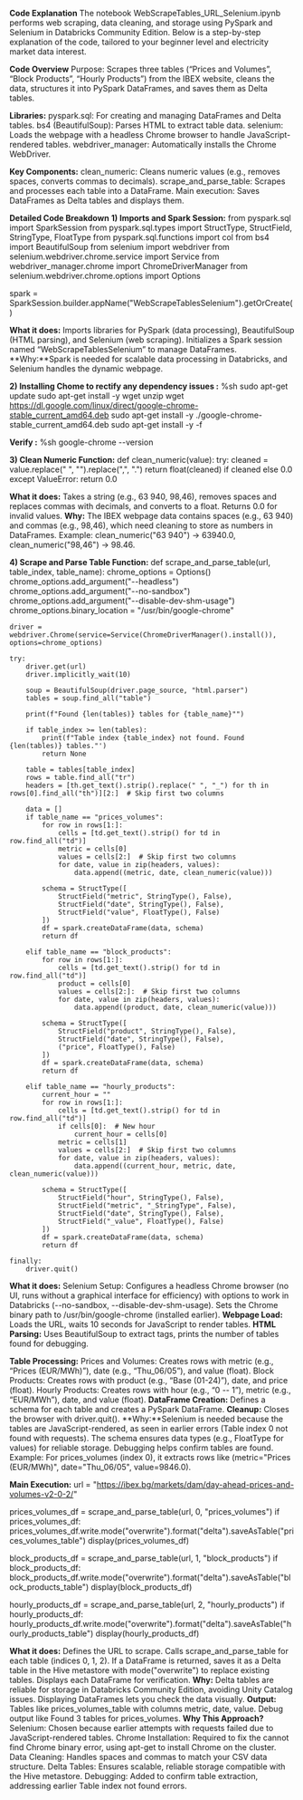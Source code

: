 **Code Explanation**
The notebook WebScrapeTables_URL_Selenium.ipynb performs web scraping, data cleaning, and storage using PySpark and Selenium in Databricks Community Edition. Below is a step-by-step explanation of the code, tailored to your beginner level and electricity market data interest.

**Code Overview**
Purpose: Scrapes three tables (“Prices and Volumes”, “Block Products”, “Hourly Products”) from the IBEX website, cleans the data, structures it into PySpark DataFrames, and saves them as Delta tables.

**Libraries:**
pyspark.sql: For creating and managing DataFrames and Delta tables.
bs4 (BeautifulSoup): Parses HTML to extract table data.
selenium: Loads the webpage with a headless Chrome browser to handle JavaScript-rendered tables.
webdriver_manager: Automatically installs the Chrome WebDriver.

**Key Components:**
clean_numeric: Cleans numeric values (e.g., removes spaces, converts commas to decimals).
scrape_and_parse_table: Scrapes and processes each table into a DataFrame.
Main execution: Saves DataFrames as Delta tables and displays them.

**Detailed Code Breakdown**
**1) Imports and Spark Session:**
from pyspark.sql import SparkSession
from pyspark.sql.types import StructType, StructField, StringType, FloatType
from pyspark.sql.functions import col
from bs4 import BeautifulSoup
from selenium import webdriver
from selenium.webdriver.chrome.service import Service
from webdriver_manager.chrome import ChromeDriverManager
from selenium.webdriver.chrome.options import Options

spark = SparkSession.builder.appName("WebScrapeTablesSelenium").getOrCreate()

**What it does:** Imports libraries for PySpark (data processing), BeautifulSoup (HTML parsing), and Selenium (web scraping). Initializes a Spark session named “WebScrapeTablesSelenium” to manage DataFrames.
**Why:**Spark is needed for scalable data processing in Databricks, and Selenium handles the dynamic webpage.

**2) Installing Chome to rectify any dependency issues :**
%sh
sudo apt-get update
sudo apt-get install -y wget unzip
wget https://dl.google.com/linux/direct/google-chrome-stable_current_amd64.deb
sudo apt-get install -y ./google-chrome-stable_current_amd64.deb
sudo apt-get install -y -f

**Verify :**
%sh
google-chrome --version

**3) Clean Numeric Function:**
def clean_numeric(value):
    try:
        cleaned = value.replace(" ", "").replace(",", ".")
        return float(cleaned) if cleaned else 0.0
    except ValueError:
        return 0.0

**What it does:** Takes a string (e.g., 63 940, 98,46), removes spaces and replaces commas with decimals, and converts to a float. Returns 0.0 for invalid values.
**Why:** The IBEX webpage data contains spaces (e.g., 63 940) and commas (e.g., 98,46), which need cleaning to store as numbers in DataFrames.
Example: clean_numeric("63 940") → 63940.0, clean_numeric("98,46") → 98.46.

**4) Scrape and Parse Table Function:**
def scrape_and_parse_table(url, table_index, table_name):
    chrome_options = Options()
    chrome_options.add_argument("--headless")
    chrome_options.add_argument("--no-sandbox")
    chrome_options.add_argument("--disable-dev-shm-usage")
    chrome_options.binary_location = "/usr/bin/google-chrome"
    
    driver = webdriver.Chrome(service=Service(ChromeDriverManager().install()), options=chrome_options)
    
    try:
        driver.get(url)
        driver.implicitly_wait(10)
        
        soup = BeautifulSoup(driver.page_source, "html.parser")
        tables = soup.find_all("table")
        
        print(f"Found {len(tables)} tables for {table_name}"")
        
        if table_index >= len(tables):
            print(f"Table index {table_index} not found. Found {len(tables)} tables."')
            return None
        
        table = tables[table_index]
        rows = table.find_all("tr")
        headers = [th.get_text().strip().replace(" ", "_") for th in rows[0].find_all("th")][2:]  # Skip first two columns
        
        data = []
        if table_name == "prices_volumes":
            for row in rows[1:]:
                cells = [td.get_text().strip() for td in row.find_all("td")]
                metric = cells[0]
                values = cells[2:]  # Skip first two columns
                for date, value in zip(headers, values):
                    data.append((metric, date, clean_numeric(value)))
            
            schema = StructType([
                StructField("metric", StringType(), False),
                StructField("date", StringType(), False),
                StructField("value", FloatType(), False)
            ])
            df = spark.createDataFrame(data, schema)
            return df
        
        elif table_name == "block_products":
            for row in rows[1:]:
                cells = [td.get_text().strip() for td in row.find_all("td")]
                product = cells[0]
                values = cells[2:]:  # Skip first two columns
                for date, value in zip(headers, values):
                    data.append((product, date, clean_numeric(value)))
            
            schema = StructType([
                StructField("product", StringType(), False),
                StructField("date", StringType(), False),
                ("price", FloatType(), False)
            ])
            df = spark.createDataFrame(data, schema)
            return df
        
        elif table_name == "hourly_products":
            current_hour = ""
            for row in rows[1:]:
                cells = [td.get_text().strip() for td in row.find_all("td")]
                if cells[0]:  # New hour
                    current_hour = cells[0]
                metric = cells[1]
                values = cells[2:]  # Skip first two columns
                for date, value in zip(headers, values):
                    data.append((current_hour, metric, date, clean_numeric(value)))
            
            schema = StructType([
                StructField("hour", StringType(), False),
                StructField("metric", "_StringType", False),
                StructField("date", StringType(), False),
                StructField("_value", FloatType(), False)
            ])
            df = spark.createDataFrame(data, schema)
            return df
    
    finally:
        driver.quit()

**What it does:**
Selenium Setup: Configures a headless Chrome browser (no UI, runs without a graphical interface for efficiency) with options to work in Databricks (--no-sandbox, --disable-dev-shm-usage). Sets the Chrome binary path to /usr/bin/google-chrome (installed earlier).
**Webpage Load:** Loads the URL, waits 10 seconds for JavaScript to render tables.
**HTML Parsing:** Uses BeautifulSoup to extract <table> tags, prints the number of tables found for debugging.

**Table Processing:**
Prices and Volumes: Creates rows with metric (e.g., “Prices (EUR/MWh)”), date (e.g., “Thu_06/05”), and value (float).
Block Products: Creates rows with product (e.g., “Base (01-24)”), date, and price (float).
Hourly Products: Creates rows with hour (e.g., “0 -- 1”), metric (e.g., “EUR/MWh”), date, and value (float).
**DataFrame Creation:** Defines a schema for each table and creates a PySpark DataFrame.
**Cleanup:** Closes the browser with driver.quit().
**Why:**Selenium is needed because the tables are JavaScript-rendered, as seen in earlier errors (Table index 0 not found with requests).
The schema ensures data types (e.g., FloatType for values) for reliable storage.
Debugging helps confirm tables are found.
Example:
For prices_volumes (index 0), it extracts rows like (metric="Prices (EUR/MWh)", date="Thu_06/05", value=9846.0).

**Main Execution:**
url = "https://ibex.bg/markets/dam/day-ahead-prices-and-volumes-v2-0-2/"

prices_volumes_df = scrape_and_parse_table(url, 0, "prices_volumes")
if prices_volumes_df:
    prices_volumes_df.write.mode("overwrite").format("delta").saveAsTable("prices_volumes_table")
    display(prices_volumes_df)

block_products_df = scrape_and_parse_table(url, 1, "block_products")
if block_products_df:
    block_products_df.write.mode("overwrite").format("delta").saveAsTable("block_products_table")
    display(block_products_df)

hourly_products_df = scrape_and_parse_table(url, 2, "hourly_products")
if hourly_products_df:
    hourly_products_df.write.mode("overwrite").format("delta").saveAsTable("hourly_products_table")
    display(hourly_products_df)

**What it does:**
Defines the URL to scrape.
Calls scrape_and_parse_table for each table (indices 0, 1, 2).
If a DataFrame is returned, saves it as a Delta table in the Hive metastore with mode("overwrite") to replace existing tables.
Displays each DataFrame for verification.
**Why:**
Delta tables are reliable for storage in Databricks Community Edition, avoiding Unity Catalog issues.
Displaying DataFrames lets you check the data visually.
**Output:**
Tables like prices_volumes_table with columns metric, date, value.
Debug output like Found 3 tables for prices_volumes.
**Why This Approach?**
Selenium: Chosen because earlier attempts with requests failed due to JavaScript-rendered tables.
Chrome Installation: Required to fix the cannot find Chrome binary error, using apt-get to install Chrome on the cluster.
Data Cleaning: Handles spaces and commas to match your CSV data structure.
Delta Tables: Ensures scalable, reliable storage compatible with the Hive metastore.
Debugging: Added to confirm table extraction, addressing earlier Table index not found errors.
